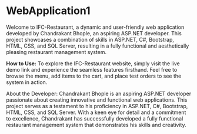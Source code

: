 # WebApplication1

Welcome to IFC-Restaurant, a dynamic and user-friendly web application developed by Chandrakant Bhople, an aspiring ASP.NET developer. This project showcases a combination of skills in ASP.NET, C#, Bootstrap, HTML, CSS, and SQL Server, resulting in a fully functional and aesthetically pleasing restaurant management system.

<b>How to Use:</b>
To explore the IFC-Restaurant website, simply visit the live demo link and experience the seamless features firsthand. Feel free to browse the menu, add items to the cart, and place test orders to see the system in action.

About the Developer:
Chandrakant Bhople is an aspiring ASP.NET developer passionate about creating innovative and functional web applications. This project serves as a testament to his proficiency in ASP.NET, C#, Bootstrap, HTML, CSS, and SQL Server. With a keen eye for detail and a commitment to excellence, Chandrakant has successfully developed a fully functional restaurant management system that demonstrates his skills and creativity.
